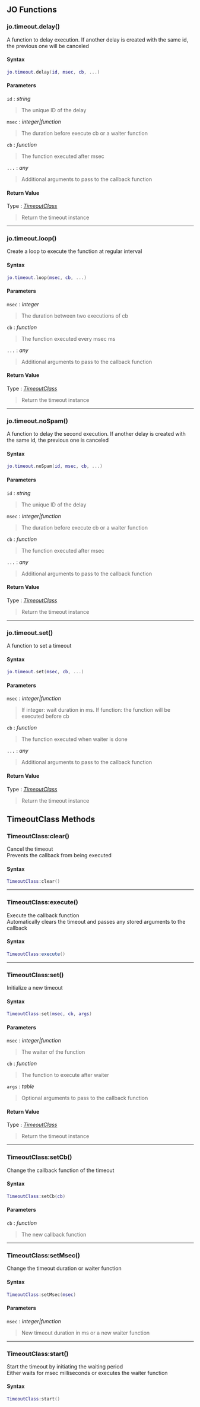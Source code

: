 
## JO Functions

### jo.timeout.delay()

<!-- @include: ./slots/headers.md#shared|jo.timeout.delay -->

A function to delay execution. If another delay is created with the same id, the previous one will be canceled <br>

<!-- @include: ./slots/descriptions.md#shared|jo.timeout.delay -->

#### Syntax

```lua
jo.timeout.delay(id, msec, cb, ...)
```

#### Parameters

`id` : _string_
> The unique ID of the delay
>

`msec` : _integer|function_
> The duration before execute cb or a waiter function
>

`cb` : _function_
> The function executed after msec
>

`...` : _any_
> Additional arguments to pass to the callback function
>

#### Return Value

Type : _[TimeoutClass](#timeoutclass-methods)_

> Return the timeout instance

<!-- @include: ./slots/examples.md#shared|jo.timeout.delay -->

<!-- @include: ./slots/footers.md#shared|jo.timeout.delay -->

---

### jo.timeout.loop()

<!-- @include: ./slots/headers.md#shared|jo.timeout.loop -->

Create a loop to execute the function at regular interval <br>

<!-- @include: ./slots/descriptions.md#shared|jo.timeout.loop -->

#### Syntax

```lua
jo.timeout.loop(msec, cb, ...)
```

#### Parameters

`msec` : _integer_
> The duration between two executions of cb
>

`cb` : _function_
> The function executed every msec ms
>

`...` : _any_
> Additional arguments to pass to the callback function
>

#### Return Value

Type : _[TimeoutClass](#timeoutclass-methods)_

> Return the timeout instance

<!-- @include: ./slots/examples.md#shared|jo.timeout.loop -->

<!-- @include: ./slots/footers.md#shared|jo.timeout.loop -->

---

### jo.timeout.noSpam()

<!-- @include: ./slots/headers.md#shared|jo.timeout.noSpam -->

A function to delay the second execution. If another delay is created with the same id, the previous one is canceled <br>

<!-- @include: ./slots/descriptions.md#shared|jo.timeout.noSpam -->

#### Syntax

```lua
jo.timeout.noSpam(id, msec, cb, ...)
```

#### Parameters

`id` : _string_
> The unique ID of the delay
>

`msec` : _integer|function_
> The duration before execute cb or a waiter function
>

`cb` : _function_
> The function executed after msec
>

`...` : _any_
> Additional arguments to pass to the callback function
>

#### Return Value

Type : _[TimeoutClass](#timeoutclass-methods)_

> Return the timeout instance

<!-- @include: ./slots/examples.md#shared|jo.timeout.noSpam -->

<!-- @include: ./slots/footers.md#shared|jo.timeout.noSpam -->

---

### jo.timeout.set()

<!-- @include: ./slots/headers.md#shared|jo.timeout.set -->

A function to set a timeout <br>

<!-- @include: ./slots/descriptions.md#shared|jo.timeout.set -->

#### Syntax

```lua
jo.timeout.set(msec, cb, ...)
```

#### Parameters

`msec` : _integer|function_
> If integer: wait duration in ms. If function: the function will be executed before cb
>

`cb` : _function_
> The function executed when waiter is done
>

`...` : _any_
> Additional arguments to pass to the callback function
>

#### Return Value

Type : _[TimeoutClass](#timeoutclass-methods)_

> Return the timeout instance

<!-- @include: ./slots/examples.md#shared|jo.timeout.set -->

<!-- @include: ./slots/footers.md#shared|jo.timeout.set -->


## TimeoutClass Methods

### TimeoutClass:clear()

<!-- @include: ./slots/headers.md#shared|TimeoutClass:clear -->

Cancel the timeout <br>
Prevents the callback from being executed <br>

<!-- @include: ./slots/descriptions.md#shared|TimeoutClass:clear -->

#### Syntax

```lua
TimeoutClass:clear()
```

<!-- @include: ./slots/examples.md#shared|TimeoutClass:clear -->

<!-- @include: ./slots/footers.md#shared|TimeoutClass:clear -->

---

### TimeoutClass:execute()

<!-- @include: ./slots/headers.md#shared|TimeoutClass:execute -->

Execute the callback function <br>
Automatically clears the timeout and passes any stored arguments to the callback <br>

<!-- @include: ./slots/descriptions.md#shared|TimeoutClass:execute -->

#### Syntax

```lua
TimeoutClass:execute()
```

<!-- @include: ./slots/examples.md#shared|TimeoutClass:execute -->

<!-- @include: ./slots/footers.md#shared|TimeoutClass:execute -->

---

### TimeoutClass:set()

<!-- @include: ./slots/headers.md#shared|TimeoutClass:set -->

Initialize a new timeout <br>

<!-- @include: ./slots/descriptions.md#shared|TimeoutClass:set -->

#### Syntax

```lua
TimeoutClass:set(msec, cb, args)
```

#### Parameters

`msec` : _integer|function_
> The waiter of the function
>

`cb` : _function_
> The function to execute after waiter
>

`args` : _table_ <BadgeOptional />

> Optional arguments to pass to the callback function
>


#### Return Value

Type : _[TimeoutClass](#timeoutclass-methods)_

> Return the timeout instance

<!-- @include: ./slots/examples.md#shared|TimeoutClass:set -->

<!-- @include: ./slots/footers.md#shared|TimeoutClass:set -->

---

### TimeoutClass:setCb()

<!-- @include: ./slots/headers.md#shared|TimeoutClass:setCb -->

Change the callback function of the timeout <br>

<!-- @include: ./slots/descriptions.md#shared|TimeoutClass:setCb -->

#### Syntax

```lua
TimeoutClass:setCb(cb)
```

#### Parameters

`cb` : _function_
> The new callback function
>

<!-- @include: ./slots/examples.md#shared|TimeoutClass:setCb -->

<!-- @include: ./slots/footers.md#shared|TimeoutClass:setCb -->

---

### TimeoutClass:setMsec()

<!-- @include: ./slots/headers.md#shared|TimeoutClass:setMsec -->

Change the timeout duration or waiter function <br>

<!-- @include: ./slots/descriptions.md#shared|TimeoutClass:setMsec -->

#### Syntax

```lua
TimeoutClass:setMsec(msec)
```

#### Parameters

`msec` : _integer|function_
> New timeout duration in ms or a new waiter function
>

<!-- @include: ./slots/examples.md#shared|TimeoutClass:setMsec -->

<!-- @include: ./slots/footers.md#shared|TimeoutClass:setMsec -->

---

### TimeoutClass:start()

<!-- @include: ./slots/headers.md#shared|TimeoutClass:start -->

Start the timeout by initiating the waiting period <br>
Either waits for msec milliseconds or executes the waiter function <br>

<!-- @include: ./slots/descriptions.md#shared|TimeoutClass:start -->

#### Syntax

```lua
TimeoutClass:start()
```

<!-- @include: ./slots/examples.md#shared|TimeoutClass:start -->

<!-- @include: ./slots/footers.md#shared|TimeoutClass:start -->

